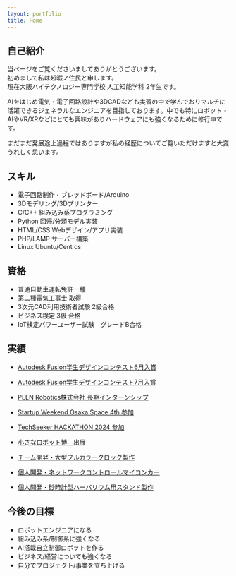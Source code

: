 ```yaml
---
layout: portfolio
title: Home
---
```

## 自己紹介
当ページをご覧くださいましてありがとうございます。  
初めまして私は超暇ノ住民と申します。  
現在大阪ハイテクノロジー専門学校 人工知能学科 2年生です。

AIをはじめ電気・電子回路設計や3DCADなども実習の中で学んでおりマルチに活躍できるジェネラルなエンジニアを目指しております。中でも特にロボット・AIやVR/XRなどにとても興味がありハードウェアにも強くなるために修行中です。

まだまだ発展途上過程ではありますが私の経歴についてご覧いただけますと大変うれしく思います。

## スキル

- 電子回路制作・ブレッドボード/Arduino  
- 3Dモデリング/3Dプリンター  
- C/C++ 組み込み系プログラミング
- Python 回帰/分類モデル実装
- HTML/CSS Webデザイン/アプリ実装
- PHP/LAMP サーバー構築
- Linux Ubuntu/Cent os

## 資格

- 普通自動車運転免許一種
- 第二種電気工事士 取得  
- 3次元CAD利用技術者試験 2級合格  
- ビジネス検定 3級 合格
- IoT検定パワーユーザー試験　グレードB合格

## 実績
- [Autodesk Fusion学生デザインコンテスト6月入賞](https://www.myautodesk.jp/fusion-contest-2024/contest-result-03.html)

- [Autodesk Fusion学生デザインコンテスト7月入賞](https://www.myautodesk.jp/fusion-contest-2024/contest-result-04.html)

- [PLEN Robotics株式会社 長期インターンシップ](https://plenrobotics.com/)

- [Startup Weekend Osaka Space 4th 参加](https://nposw.org/startup-weekend-osaka-space-4th-20240524-26/)

- [TechSeeker HACKATHON 2024 参加](https://techseeker.jp/hackathon2024)

- [小さなロボット博　出展](https://yao-city.note.jp/n/ndb1ff2514b36)

- [チーム開発・大型フルカラークロック製作](https://zenn.dev/high_machine/articles/7segmentsclock3d)

- [個人開発・ネットワークコントロールマイコンカー](https://github.com/S-All11/AI_Pilot_Vehicle)

- [個人開発・砂時計型ハーバリウム用スタンド製作](index2.md)

## 今後の目標
- ロボットエンジニアになる  
- 組み込み系/制御系に強くなる  
- AI搭載自立制御ロボットを作る  
- ビジネス/経営についても強くなる  
- 自分でプロジェクト/事業を立ち上げる
